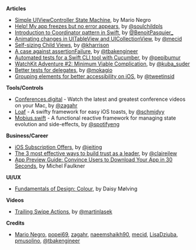 
**Articles**

* [Simple UIViewController State Machine](https://medium.com/@mario.negro.martin/simple-uiviewcontroller-state-machine-a6cd0b8ff43f), by Mario Negro
* [Help! My app freezes but no error appears](https://fluffy.es/help-my-app-freezes/), by [@soulchildpls](https://twitter.com/soulchildpls)
* [Introduction to Coordinator pattern in Swift](https://benoitpasquier.com/coordinator-pattern-swift/), by [@BenoitPasquier_](https://twitter.com/BenoitPasquier_)
* [Animating changes in UITableView and UICollectionView](https://mecid.github.io/2019/03/13/animating-changes-in-uitableview-and-uicollectionview/), by [@mecid](https://twitter.com/mecid)
* [Self-sizing Child Views](https://useyourloaf.com/blog/self-sizing-child-views/), by [@kharrison](https://twitter.com/kharrison)
* [A case against assertionFailure](https://binarapps.com/blog/2019-02-28-case-against-assertionfailure/), by [@tbakengineer](https://twitter.com/tbakengineer)
* [Automated tests for a Swift CLI tool with Cucumber](https://ppinera.es/2019/03/13/cucumber), by [@pepibumur](https://twitter.com/pepibumur)
* [WatchKit Adventure #2: Minimum Viable Complication](https://mackuba.eu/2019/03/06/watchkit-adventure-2-mvc/), by [@kuba_suder](https://twitter.com/kuba_suder)
* [Better tests for delegates](https://www.mokacoding.com/blog/better-tests-for-delegates/), by [@mokagio](https://twitter.com/mokagio)
* [Grouping elements for better accessibility on iOS](https://thoughtbot.com/blog/grouping-elements-for-better-accessibility-on-ios), by [@tweetinsid](https://twitter.com/tweetinsid)

**Tools/Controls**

* [Conferences.digital](https://github.com/zagahr/Conferences.digital) - Watch the latest and greatest conference videos on your Mac, by [@zagahr](https://twitter.com/zagahr) 
* [Loaf](https://github.com/schmidyy/Loaf) - A swifty framework for easy iOS toasts, by [@schmidyy](https://github.com/schmidyy)
* [Mobius.swift](https://github.com/spotify/Mobius.swift) - A functional reactive framework for managing state evolution and side-effects, by [@spotifyeng](https://twitter.com/spotifyeng)

**Business/Career**

* [iOS Subscription Offers](https://www.revenuecat.com/2019/03/12/subscription-offers), by [@jeiting](https://twitter.com/jeiting)
* [The 3 most effective ways to build trust as a leader](https://m.signalvnoise.com/the-3-most-effective-ways-to-build-trust-as-a-leader/), by [@clairejlew](https://twitter.com/clairejlew)
* [App Preview Guide: Convince Users to Download Your App in 30 Seconds](https://savvyapps.com/blog/app-preview-story-convert-users), by Michel Faulkner

**UI/UX**

* [Fundamentals of Design: Colour](https://8thlight.com/blog/daisy-m%C3%B8lving/2019/03/12/fundamentals-of-design-colour.html), by Daisy Mølving

**Videos**

* [Trailing Swipe Actions](https://www.youtube.com/watch?v=IBwBN2W1Eqc), by [@martinlasek](https://twitter.com/martinlasek)

**Credits**

* [Mario Negro](https://github.com/emenegro), [popei69](https://github.com/popei69), [zagahr](https://github.com/zagahr), [naeemshaikh90](https://github.com/naeemshaikh90), [mecid](https://github.com/mecid), [LisaDziuba](https://github.com/lisadziuba), [pmusolino](https://github.com/pmusolino), [@tbakengineer](https://twitter.com/tbakengineer)
